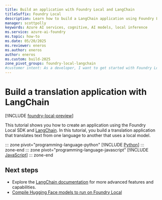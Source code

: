 ```yaml
---
title: Build an application with Foundry Local and LangChain
titleSuffix: Foundry Local
description: Learn how to build a LangChain application using Foundry Local
manager: scottpolly
keywords: Azure AI services, cognitive, AI models, local inference
ms.service: azure-ai-foundry
ms.topic: how-to
ms.date: 05/20/2025
ms.reviewer: eneros
ms.author: eneros
author: eneros
ms.custom: build-2025
zone_pivot_groups: foundry-local-langchain
#customer intent: As a developer, I want to get started with Foundry Local so that I can run AI models locally.
---
```


# Build a translation application with LangChain

[!INCLUDE [foundry-local-preview](./../includes/foundry-local-preview.md)]

This tutorial shows you how to create an application using the Foundry Local SDK and [LangChain](https://www.langchain.com/langchain). In this tutorial, you build a translation application that translates text from one language to another that uses a local model.

::: zone pivot="programming-language-python"
[!INCLUDE [Python](../includes/use-langchain/python.md)]
::: zone-end
::: zone pivot="programming-language-javascript"
[!INCLUDE [JavaScript](../includes/use-langchain/javascript.md)]
::: zone-end


## Next steps

- Explore the [LangChain documentation](https://python.langchain.com/docs/introduction) for more advanced features and capabilities.
- [Compile Hugging Face models to run on Foundry Local](../how-to/how-to-compile-hugging-face-models.md)
